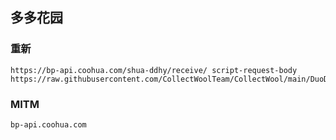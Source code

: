 ## 多多花园

### 重新
```
https://bp-api.coohua.com/shua-ddhy/receive/ script-request-body https://raw.githubusercontent.com/CollectWoolTeam/CollectWool/main/DuoDuoHuaYuan/ddhy.js
```

### MITM
```
bp-api.coohua.com
```
